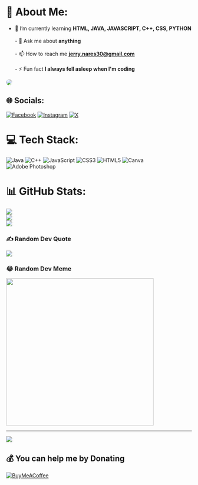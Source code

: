 # 💫 About Me:
- 🌱 I’m currently learning **HTML, JAVA, JAVASCRIPT, C++, CSS, PYTHON**<br><br>- 💬 Ask me about **anything**<br><br>- 📫 How to reach me **jerry.nares30@gmail.com**<br><br>- ⚡ Fun fact **I always fell asleep when I'm coding**

<!-- Insert your profile picture below -->
<img src='(https://avatars.githubusercontent.com/u/155805437?v=4)' style="border-radius: 50%; max-width: 100px;">


## 🌐 Socials:
[![Facebook](https://img.shields.io/badge/Facebook-%231877F2.svg?logo=Facebook&logoColor=white)](https://facebook.com/JerryNares) [![Instagram](https://img.shields.io/badge/Instagram-%23E4405F.svg?logo=Instagram&logoColor=white)](https://instagram.com/reivrick) [![X](https://img.shields.io/badge/X-black.svg?logo=X&logoColor=white)](https://x.com/Rvrckk) 

# 💻 Tech Stack:
![Java](https://img.shields.io/badge/java-%23ED8B00.svg?style=for-the-badge&logo=openjdk&logoColor=white) ![C++](https://img.shields.io/badge/c++-%2300599C.svg?style=for-the-badge&logo=c%2B%2B&logoColor=white) ![JavaScript](https://img.shields.io/badge/javascript-%23323330.svg?style=for-the-badge&logo=javascript&logoColor=%23F7DF1E) ![CSS3](https://img.shields.io/badge/css3-%231572B6.svg?style=for-the-badge&logo=css3&logoColor=white) ![HTML5](https://img.shields.io/badge/html5-%23E34F26.svg?style=for-the-badge&logo=html5&logoColor=white) ![Canva](https://img.shields.io/badge/Canva-%2300C4CC.svg?style=for-the-badge&logo=Canva&logoColor=white) ![Adobe Photoshop](https://img.shields.io/badge/adobe%20photoshop-%2331A8FF.svg?style=for-the-badge&logo=adobe%20photoshop&logoColor=white)
# 📊 GitHub Stats:
![](https://github-readme-stats.vercel.app/api?username=RevRev30&theme=dark&hide_border=false&include_all_commits=false&count_private=false)<br/>
![](https://github-readme-streak-stats.herokuapp.com/?user=RevRev30&theme=dark&hide_border=false)<br/>
![](https://github-readme-stats.vercel.app/api/top-langs/?username=RevRev30&theme=dark&hide_border=false&include_all_commits=false&count_private=false&layout=compact)

### ✍️ Random Dev Quote
![](https://quotes-github-readme.vercel.app/api?type=horizontal&theme=radical)

### 😂 Random Dev Meme
<img src='https://randommeme-five.vercel.app/' style="height: 400px;"/>

---
[![](https://visitcount.itsvg.in/api?id=RevRev30&icon=0&color=0)](https://visitcount.itsvg.in)

  ## 💰 You can help me by Donating
  [![BuyMeACoffee](https://img.shields.io/badge/Buy%20Me%20a%20Coffee-ffdd00?style=for-the-badge&logo=buy-me-a-coffee&logoColor=black)](https://buymeacoffee.com/RevCoffee) 

  
<!-- Proudly created with GPRM ( https://gprm.itsvg.in ) -->
